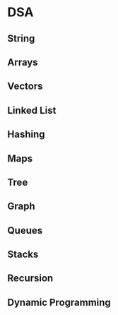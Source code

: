 # DSA

## String

## Arrays

## Vectors

## Linked List

## Hashing

## Maps

## Tree

## Graph

## Queues

## Stacks

## Recursion

## Dynamic Programming
